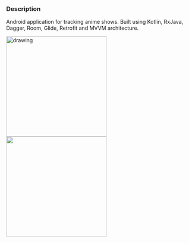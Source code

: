 ### Description
Android application for tracking anime shows. Built using Kotlin, RxJava, Dagger, Room, Glide, Retrofit and MVVM architecture.

<p float="left">
<img src="https://i.ibb.co/4fqFxpR/shot2.png" alt="drawing" width="270px"/>
<img src="https://i.ibb.co/2hCxwYR/shot1.png" width="270px"/>
</p>
